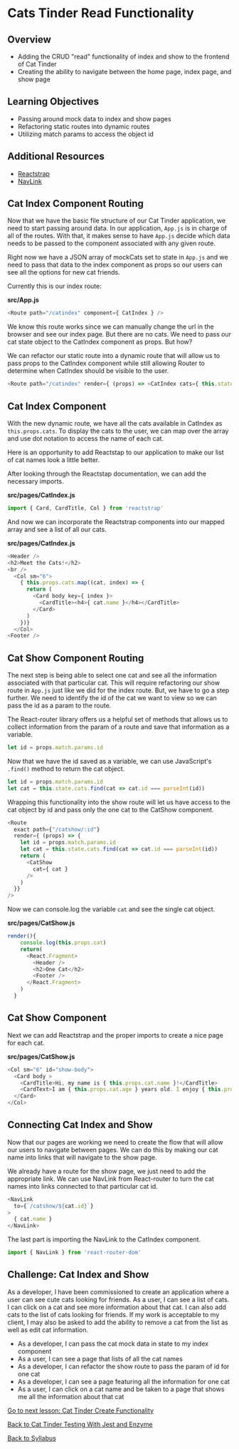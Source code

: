# Cats Tinder Read Functionality

## Overview
- Adding the CRUD "read" functionality of index and show to the frontend of Cat Tinder
- Creating the ability to navigate between the home page, index page, and show page

## Learning Objectives
- Passing around mock data to index and show pages
- Refactoring static routes into dynamic routes
- Utilizing match params to access the object id

## Additional Resources
- [ Reactstrap ](https://reactstrap.github.io/)
- [ NavLink ](https://reactrouter.com/web/api/NavLink)

## Cat Index Component Routing
Now that we have the basic file structure of our Cat Tinder application, we need to start passing around data. In our application, `App.js` is in charge of all of the routes. With that, it makes sense to have `App.js` decide which data needs to be passed to the component associated with any given route.

Right now we have a JSON array of mockCats set to state in `App.js` and we need to pass that data to the index component as props so our users can see all the options for new cat friends.

Currently this is our index route:

**src/App.js**
```javascript
<Route path="/catindex" component={ CatIndex } />
```

We know this route works since we can manually change the url in the browser and see our index page. But there are no cats. We need to pass our cat state object to the CatIndex component as props. But how?

We can refactor our static route into a dynamic route that will allow us to pass props to the CatIndex component while still allowing Router to determine when CatIndex should be visible to the user.

```javascript
<Route path="/catindex" render={ (props) => <CatIndex cats={ this.state.cats } /> } />
```

## Cat Index Component
With the new dynamic route, we have all the cats available in CatIndex as `this.props.cats`. To display the cats to the user, we can map over the array and use dot notation to access the name of each cat.

Here is an opportunity to add Reactstap to our application to make our list of cat names look a little better.

After looking through the Reactstap documentation, we can add the necessary imports.

**src/pages/CatIndex.js**
```javascript
import { Card, CardTitle, Col } from 'reactstrap'
```

And now we can incorporate the Reactstrap components into our mapped array and see a list of all our cats.

**src/pages/CatIndex.js**
```javascript
<Header />
<h2>Meet the Cats!</h2>
<br />
  <Col sm="6">
    { this.props.cats.map((cat, index) => {
      return (
        <Card body key={ index }>
          <CardTitle><h4>{ cat.name }</h4></CardTitle>
        </Card>
      )
    })}
  </Col>
<Footer />
```

## Cat Show Component Routing
The next step is being able to select one cat and see all the information associated with that particular cat. This will require refactoring our show route in `App.js` just like we did for the index route. But, we have to go a step further. We need to identify the id of the cat we want to view so we can pass the id as a param to the route.

The React-router library offers us a helpful set of methods that allows us to collect information from the param of a route and save that information as a variable.

```javascript
let id = props.match.params.id
```

Now that we have the id saved as a variable, we can use JavaScript's `.find()` method to return the cat object.
```javascript
let id = props.match.params.id
let cat = this.state.cats.find(cat => cat.id === parseInt(id))
```

Wrapping this functionality into the show route will let us have access to the cat object by id and pass only the one cat to the CatShow component.
```javascript
<Route
  exact path={"/catshow/:id"}
  render={ (props) => {
    let id = props.match.params.id
    let cat = this.state.cats.find(cat => cat.id === parseInt(id))
    return (
      <CatShow
        cat={ cat }
      />
    )
  }}
/>
```

Now we can console.log the variable `cat` and see the single cat object.

**src/pages/CatShow.js**
```javascript
render(){
    console.log(this.props.cat)
    return(
      <React.Fragment>
        <Header />
        <h2>One Cat</h2>
        <Footer />
      </React.Fragment>
    )
  }
```

## Cat Show Component
Next we can add Reactstrap and the proper imports to create a nice page for each cat.

**src/pages/CatShow.js**
```javascript
<Col sm="6" id="show-body">
  <Card body >
    <CardTitle>Hi, my name is { this.props.cat.name }!</CardTitle>
    <CardText>I am { this.props.cat.age } years old. I enjoy { this.props.cat.enjoys }.</CardText>
  </Card>
</Col>
```

## Connecting Cat Index and Show
Now that our pages are working we need to create the flow that will allow our users to navigate between pages. We can do this by making our cat name into links that will navigate to the show page.

We already have a route for the show page, we just need to add the appropriate link. We can use NavLink from React-router to turn the cat names into links connected to that particular cat id.

```javascript
<NavLink
  to={`/catshow/${cat.id}`}
>
  { cat.name }
</NavLink>
```

The last part is importing the NavLink to the CatIndex component.

```javascript
import { NavLink } from 'react-router-dom'
```


## Challenge: Cat Index and Show
As a developer, I have been commissioned to create an application where a user can see cute cats looking for friends. As a user, I can see a list of cats. I can click on a cat and see more information about that cat. I can also add cats to the list of cats looking for friends. If my work is acceptable to my client, I may also be asked to add the ability to remove a cat from the list as well as edit cat information.

- As a developer, I can pass the cat mock data in state to my index component
- As a user, I can see a page that lists of all the cat names
- As a developer, I can refactor the show route to pass the param of id for one cat
- As a developer, I can see a page featuring all the information for one cat
- As a user, I can click on a cat name and be taken to a page that shows me all the information about that cat



[ Go to next lesson: Cat Tinder Create Functionality](./cat-create.md)

[ Back to Cat Tinder Testing With Jest and Enzyme ](./jest-enzyme.md)

[ Back to Syllabus ](../../README.md)
